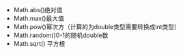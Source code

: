 - Math.abs()绝对值
- Math.max()最大值
- Math.pow()幂次方（计算的为double类型需要转换成int类型）
- Math.random()0-1的随机double数
- Math.sqrt() 平方根